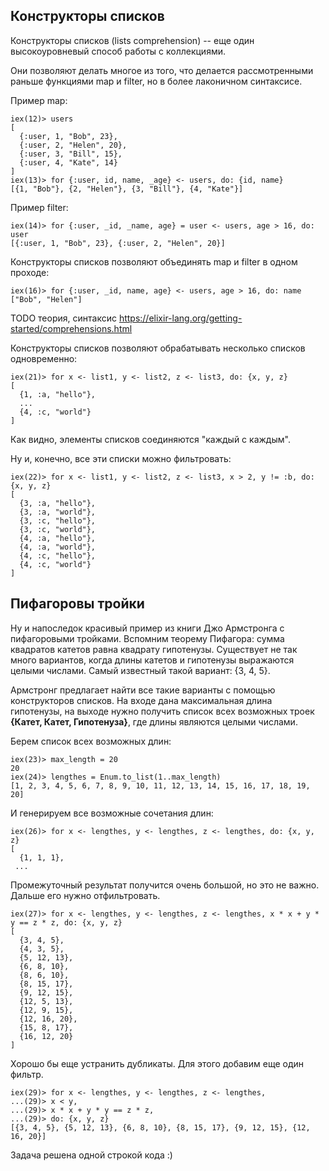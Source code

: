 ## Конструкторы списков

Конструкторы списков (lists comprehension) -- еще один высокоуровневый способ работы с коллекциями.

Они позволяют делать многое из того, что делается рассмотренными раньше функциями map и filter, но в более лаконичном синтаксисе.

Пример map:
```
iex(12)> users
[
  {:user, 1, "Bob", 23},
  {:user, 2, "Helen", 20},
  {:user, 3, "Bill", 15},
  {:user, 4, "Kate", 14}
]
iex(13)> for {:user, id, name, _age} <- users, do: {id, name}
[{1, "Bob"}, {2, "Helen"}, {3, "Bill"}, {4, "Kate"}]
```

Пример filter:
```
iex(14)> for {:user, _id, _name, age} = user <- users, age > 16, do: user
[{:user, 1, "Bob", 23}, {:user, 2, "Helen", 20}]
```

Конструкторы списков позволяют объединять map и filter в одном проходе:
```
iex(16)> for {:user, _id, name, age} <- users, age > 16, do: name         
["Bob", "Helen"]
```

TODO теория, синтаксис
https://elixir-lang.org/getting-started/comprehensions.html

Конструкторы списков позволяют обрабатывать несколько списков одновременно:

```
iex(21)> for x <- list1, y <- list2, z <- list3, do: {x, y, z}
[
  {1, :a, "hello"},
  ...
  {4, :c, "world"}
]

```

Как видно, элементы списков соединяются "каждый с каждым".

Ну и, конечно, все эти списки можно фильтровать:

```
iex(22)> for x <- list1, y <- list2, z <- list3, x > 2, y != :b, do: {x, y, z}
[
  {3, :a, "hello"},
  {3, :a, "world"},
  {3, :c, "hello"},
  {3, :c, "world"},
  {4, :a, "hello"},
  {4, :a, "world"},
  {4, :c, "hello"},
  {4, :c, "world"}
]
```


## Пифагоровы тройки

Ну и напоследок красивый пример из книги Джо Армстронга с пифагоровыми тройками.  Вспомним теорему Пифагора: сумма квадратов катетов равна квадрату гипотенузы.  Существует не так много вариантов, когда длины катетов и гипотенузы выражаются целыми числами. Самый известный такой вариант: {3, 4, 5}.

Армстронг предлагает найти все такие варианты с помощью конструкторов списков.  На входе дана максимальная длина гипотенузы, на выходе нужно получить список всех возможных троек **{Катет, Катет, Гипотенуза}**, где длины являются целыми числами.

Берем список всех возможных длин:

```
iex(23)> max_length = 20
20
iex(24)> lengthes = Enum.to_list(1..max_length)
[1, 2, 3, 4, 5, 6, 7, 8, 9, 10, 11, 12, 13, 14, 15, 16, 17, 18, 19, 20]
```

И генерируем все возможные сочетания длин:

```
iex(26)> for x <- lengthes, y <- lengthes, z <- lengthes, do: {x, y, z}
[
  {1, 1, 1},
 ...
```

Промежуточный результат получится очень большой, но это не важно. Дальше его нужно отфильтровать.

```
iex(27)> for x <- lengthes, y <- lengthes, z <- lengthes, x * x + y * y == z * z, do: {x, y, z}
[
  {3, 4, 5},
  {4, 3, 5},
  {5, 12, 13},
  {6, 8, 10},
  {8, 6, 10},
  {8, 15, 17},
  {9, 12, 15},
  {12, 5, 13},
  {12, 9, 15},
  {12, 16, 20},
  {15, 8, 17},
  {16, 12, 20}
]
```

Хорошо бы еще устранить дубликаты. Для этого добавим еще один фильтр.

```
iex(29)> for x <- lengthes, y <- lengthes, z <- lengthes,
...(29)> x < y,
...(29)> x * x + y * y == z * z, 
...(29)> do: {x, y, z}
[{3, 4, 5}, {5, 12, 13}, {6, 8, 10}, {8, 15, 17}, {9, 12, 15}, {12, 16, 20}]
```

Задача решена одной строкой кода :)